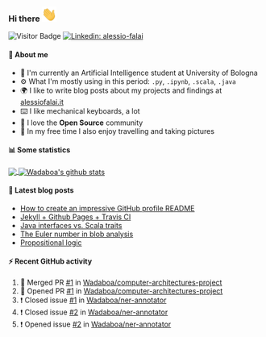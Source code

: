 ### Hi there <img src="https://raw.githubusercontent.com/Wadaboa/Wadaboa/master/wave.gif" width="30px">

![Visitor Badge](https://visitor-badge.laobi.icu/badge?page_id=Wadaboa.Wadaboa)
[![Linkedin: alessio-falai](https://img.shields.io/badge/-Alessio%20Falai-blue?style=flat-square&logo=Linkedin&logoColor=white&link=https://www.linkedin.com/in/alessio-falai/)](https://www.linkedin.com/in/alessio-falai/)

#### 👨 About me
- 🤖 I'm currently an Artificial Intelligence student at University of Bologna
- ⚙️ What I'm mostly using in this period: `.py`, `.ipynb`, `.scala`, `.java`
- 🌍 I like to write blog posts about my projects and findings at [alessiofalai.it](https://alessiofalai.it)
- ⌨️ I like mechanical keyboards, a lot
- 🌱 I love the **Open Source** community
- 📸 In my free time I also enjoy travelling and taking pictures

#### 📊 Some statistics

<a href="https://github.com/Wadaboa/">
  <img align="center" src="https://github-readme-stats.vercel.app/api/top-langs/?username=Wadaboa&hide=html" />
</a>
<a href="https://github.com/Wadaboa/">
  <img align="center" src="https://github-readme-stats.vercel.app/api?username=Wadaboa&count_private=true&show_icons=true&line_height=33" alt="Wadaboa's github stats" />
</a>

#### 📕 Latest blog posts
<!-- BLOG-POST-LIST:START -->
- [How to create an impressive GitHub profile README](https://alessiofalai.it/blog/github-profile-readme)
- [Jekyll + Github Pages + Travis CI](https://alessiofalai.it/blog/jekyll-ghpages-travis)
- [Java interfaces vs. Scala traits](https://alessiofalai.it/blog/scala-traits)
- [The Euler number in blob analysis](https://alessiofalai.it/blog/euler-number)
- [Propositional logic](https://alessiofalai.it/blog/propositional-logic)
<!-- BLOG-POST-LIST:END -->

#### ⚡ Recent GitHub activity
<!--START_SECTION:activity-->
1. 🎉 Merged PR [#1](https://github.com/Wadaboa/computer-architectures-project/pull/1) in [Wadaboa/computer-architectures-project](https://github.com/Wadaboa/computer-architectures-project)
2. 💪 Opened PR [#1](https://github.com/Wadaboa/computer-architectures-project/pull/1) in [Wadaboa/computer-architectures-project](https://github.com/Wadaboa/computer-architectures-project)
3. ❗️ Closed issue [#1](https://github.com/Wadaboa/ner-annotator/issues/1) in [Wadaboa/ner-annotator](https://github.com/Wadaboa/ner-annotator)
4. ❗️ Closed issue [#2](https://github.com/Wadaboa/ner-annotator/issues/2) in [Wadaboa/ner-annotator](https://github.com/Wadaboa/ner-annotator)
5. ❗️ Opened issue [#2](https://github.com/Wadaboa/ner-annotator/issues/2) in [Wadaboa/ner-annotator](https://github.com/Wadaboa/ner-annotator)
<!--END_SECTION:activity-->
